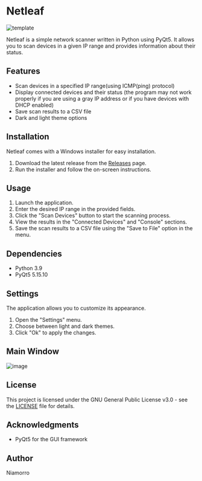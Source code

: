 # Netleaf

![template](https://github.com/Niamorro/Netleaf/assets/123011549/688d2ccf-62d6-47ac-b97a-6711bc9fc6c4)

Netleaf is a simple network scanner written in Python using PyQt5. It allows you to scan devices in a given IP range and provides information about their status.

## Features

- Scan devices in a specified IP range(using ICMP(ping) protocol) 
- Display connected devices and their status (the program may not work properly if you are using a gray IP address or if you have devices with DHCP enabled)
- Save scan results to a CSV file
- Dark and light theme options

## Installation

Netleaf comes with a Windows installer for easy installation.

1. Download the latest release from the [Releases](https://github.com/Niamorro/Netleaf/releases) page.
2. Run the installer and follow the on-screen instructions.

## Usage

1. Launch the application.
2. Enter the desired IP range in the provided fields.
3. Click the "Scan Devices" button to start the scanning process.
4. View the results in the "Connected Devices" and "Console" sections.
5. Save the scan results to a CSV file using the "Save to File" option in the menu.

## Dependencies

- Python 3.9
- PyQt5 5.15.10

## Settings

The application allows you to customize its appearance.

1. Open the "Settings" menu.
2. Choose between light and dark themes.
3. Click "Ok" to apply the changes.

## Main Window

![image](https://github.com/Niamorro/Netleaf/assets/123011549/f314d0c6-04f4-4e8f-ba34-332625518748)

## License

This project is licensed under the GNU General Public License v3.0 - see the [LICENSE](LICENSE) file for details.

## Acknowledgments

- PyQt5 for the GUI framework

## Author
Niamorro
